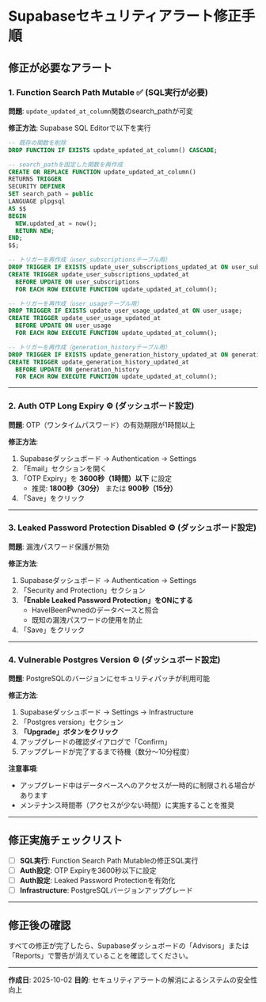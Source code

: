 # Supabaseセキュリティアラート修正手順

## 修正が必要なアラート

### 1. Function Search Path Mutable ✅ (SQL実行が必要)

**問題**: `update_updated_at_column`関数のsearch_pathが可変

**修正方法**: Supabase SQL Editorで以下を実行

```sql
-- 既存の関数を削除
DROP FUNCTION IF EXISTS update_updated_at_column() CASCADE;

-- search_pathを固定した関数を再作成
CREATE OR REPLACE FUNCTION update_updated_at_column()
RETURNS TRIGGER
SECURITY DEFINER
SET search_path = public
LANGUAGE plpgsql
AS $$
BEGIN
  NEW.updated_at = now();
  RETURN NEW;
END;
$$;

-- トリガーを再作成（user_subscriptionsテーブル用）
DROP TRIGGER IF EXISTS update_user_subscriptions_updated_at ON user_subscriptions;
CREATE TRIGGER update_user_subscriptions_updated_at
  BEFORE UPDATE ON user_subscriptions
  FOR EACH ROW EXECUTE FUNCTION update_updated_at_column();

-- トリガーを再作成（user_usageテーブル用）
DROP TRIGGER IF EXISTS update_user_usage_updated_at ON user_usage;
CREATE TRIGGER update_user_usage_updated_at
  BEFORE UPDATE ON user_usage
  FOR EACH ROW EXECUTE FUNCTION update_updated_at_column();

-- トリガーを再作成（generation_historyテーブル用）
DROP TRIGGER IF EXISTS update_generation_history_updated_at ON generation_history;
CREATE TRIGGER update_generation_history_updated_at
  BEFORE UPDATE ON generation_history
  FOR EACH ROW EXECUTE FUNCTION update_updated_at_column();
```

---

### 2. Auth OTP Long Expiry ⚙️ (ダッシュボード設定)

**問題**: OTP（ワンタイムパスワード）の有効期限が1時間以上

**修正方法**:
1. Supabaseダッシュボード → Authentication → Settings
2. 「Email」セクションを開く
3. 「OTP Expiry」を **3600秒（1時間）以下** に設定
   - 推奨: **1800秒（30分）** または **900秒（15分）**
4. 「Save」をクリック

---

### 3. Leaked Password Protection Disabled ⚙️ (ダッシュボード設定)

**問題**: 漏洩パスワード保護が無効

**修正方法**:
1. Supabaseダッシュボード → Authentication → Settings
2. 「Security and Protection」セクション
3. **「Enable Leaked Password Protection」をONにする**
   - HaveIBeenPwnedのデータベースと照合
   - 既知の漏洩パスワードの使用を防止
4. 「Save」をクリック

---

### 4. Vulnerable Postgres Version ⚙️ (ダッシュボード設定)

**問題**: PostgreSQLのバージョンにセキュリティパッチが利用可能

**修正方法**:
1. Supabaseダッシュボード → Settings → Infrastructure
2. 「Postgres version」セクション
3. **「Upgrade」ボタンをクリック**
4. アップグレードの確認ダイアログで「Confirm」
5. アップグレードが完了するまで待機（数分～10分程度）

**注意事項**:
- アップグレード中はデータベースへのアクセスが一時的に制限される場合があります
- メンテナンス時間帯（アクセスが少ない時間）に実施することを推奨

---

## 修正実施チェックリスト

- [ ] **SQL実行**: Function Search Path Mutableの修正SQL実行
- [ ] **Auth設定**: OTP Expiryを3600秒以下に設定
- [ ] **Auth設定**: Leaked Password Protectionを有効化
- [ ] **Infrastructure**: PostgreSQLバージョンアップグレード

---

## 修正後の確認

すべての修正が完了したら、Supabaseダッシュボードの「Advisors」または「Reports」で警告が消えていることを確認してください。

---

**作成日**: 2025-10-02
**目的**: セキュリティアラートの解消によるシステムの安全性向上
